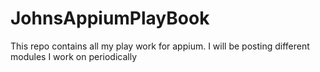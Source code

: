 # JohnsAppiumPlayBook

This repo contains all my play work for appium. I will be posting different modules I work on periodically 

